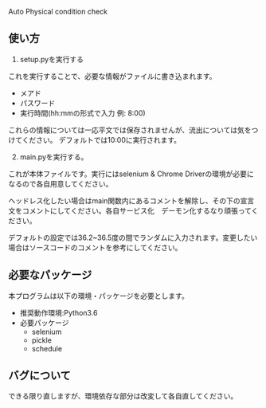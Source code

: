 Auto Physical condition check
## 使い方
1. setup.pyを実行する

これを実行することで、必要な情報がファイルに書き込まれます。
- メアド
- パスワード
- 実行時間(hh:mmの形式で入力 例: 8:00)

これらの情報については一応平文では保存されませんが、流出については気をつけてください。
デフォルトでは10:00に実行されます。

2. main.pyを実行する。

これが本体ファイルです。実行にはselenium & Chrome Driverの環境が必要になるので各自用意してください。

ヘッドレス化したい場合はmain関数内にあるコメントを解除し、その下の宣言文をコメントにしてください。各自サービス化　デーモン化するなり頑張ってください。

デフォルトの設定では36.2~36.5度の間でランダムに入力されます。変更したい場合はソースコードのコメントを参考にしてください。

## 必要なパッケージ
本プログラムは以下の環境・パッケージを必要とします。
- 推奨動作環境:Python3.6
- 必要パッケージ
    - selenium
    - pickle
    - schedule

## バグについて
できる限り直しますが、環境依存な部分は改変して各自直してください。
